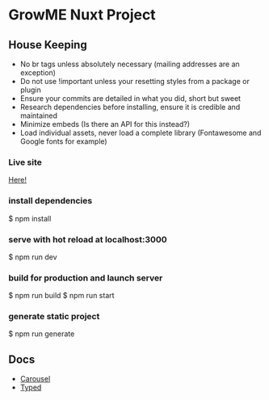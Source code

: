 # GrowME Nuxt Project

## House Keeping
* No br tags unless absolutely necessary (mailing addresses are an exception)
* Do not use !important unless your resetting styles from a package or plugin
* Ensure your commits are detailed in what you did, short but sweet
* Research dependencies before installing, ensure it is credible and maintained
* Minimize embeds (Is there an API for this instead?)
* Load individual assets, never load a complete library (Fontawesome and Google fonts for example)

### Live site
[Here!](https://nuxt.growmeconsulting.ca/)

### install dependencies
$ npm install

### serve with hot reload at localhost:3000
$ npm run dev

### build for production and launch server
$ npm run build
$ npm run start

### generate static project
$ npm run generate

## Docs

* [Carousel](https://github.com/gs-shop/vue-slick-carousel)
* [Typed](https://www.npmjs.com/package/vue-typed-js)